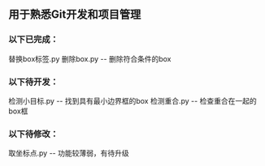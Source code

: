 ## 用于熟悉Git开发和项目管理

### 以下已完成：
替换box标签.py
删除box.py      -- 删除符合条件的box

### 以下待开发：
检测小目标.py     -- 找到具有最小边界框的box
检测重合.py     -- 检查重合在一起的box框

### 以下待修改：
取坐标点.py     -- 功能较薄弱，有待升级
